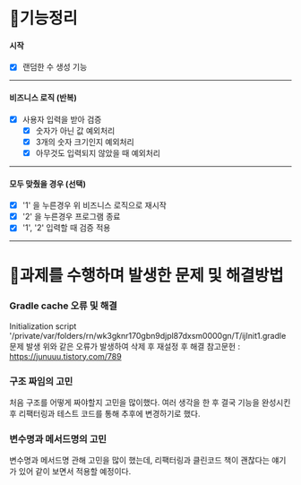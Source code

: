 # 🚀기능정리

#### 시작
- [x] 랜덤한 수 생성 기능
---
#### 비즈니스 로직 (반복)
- [x] 사용자 입력을 받아 검증
  - [x] 숫자가 아닌 값 예외처리
  - [x] 3개의 숫자 크기인지 예외처리
  - [x] 아무것도 입력되지 않았을 때 예외처리
---
#### 모두 맞췄을 경우 (선택)
- [x]  '1' 을 누른경우 위 비즈니스 로직으로 재시작
- [x]  '2' 을 누른경우 프로그램 종료
- [x] '1', '2' 입력할 때 검증 적용
---

# 🎯과제를 수행하며 발생한 문제 및 해결방법

### Gradle cache 오류 및 해결
Initialization script '/private/var/folders/rn/wk3gknr170gbn9djpl87dxsm0000gn/T/ijInit1.gradle 문제 발생
위와 같은 오류가 발생하여 삭제 후 재설정 후 해결
참고문헌 : https://junuuu.tistory.com/789

### 구조 짜임의 고민
처음 구조를 어떻게 짜야할지 고민을 많이했다. 여러 생각을 한 후 결국 기능을 완성시킨 후 리팩터링과 테스트 코드를 통해 추후에 변경하기로 했다.

### 변수명과 메서드명의 고민
변수명과 메서드명 관해 고민을 많이 했는데, 리팩터링과 클린코드 책이 괜찮다는 얘기가 있어 같이 보면서 적용할 예정이다.


